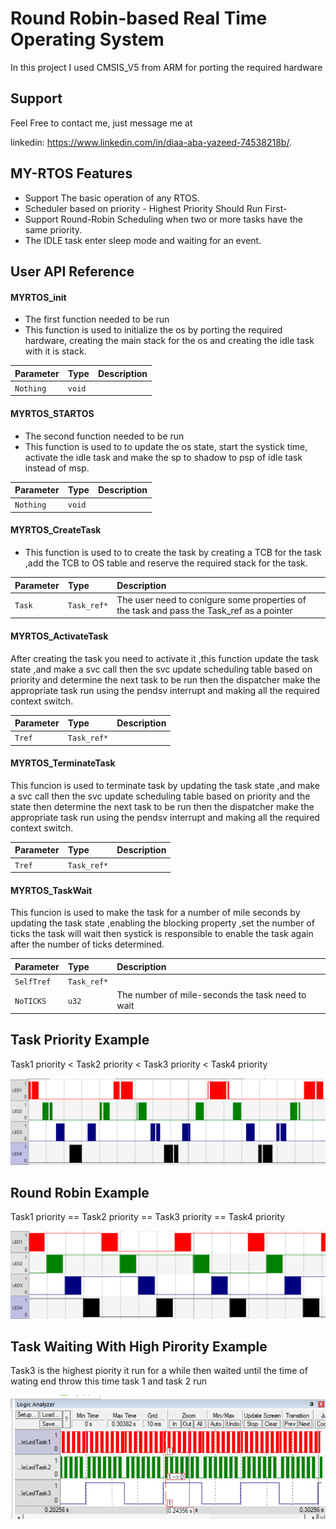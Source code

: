 
# Round Robin-based Real Time Operating System 

In this project I used CMSIS_V5 from ARM for porting the required hardware







## Support

Feel Free to contact me, just message me at

linkedin: https://www.linkedin.com/in/diaa-aba-yazeed-74538218b/.


## MY-RTOS Features

- Support The basic operation of any RTOS.
- Scheduler based on priority - Highest Priority Should Run First-
- Support Round-Robin Scheduling when two or more tasks have the same priority.
- The IDLE task enter sleep mode and waiting for an event.


## User API Reference

#### MYRTOS_init
- The first function needed to be run
- This function is used to initialize the os by porting the required hardware, creating the main stack for the os and creating the idle task with it is stack.

| Parameter | Type     | Description                |
| :-------- | :------- | :------------------------- |
| `Nothing` | `void` |  |

#### MYRTOS_STARTOS
- The second function needed to be run
- This function is used to to update the os state, start the systick time, activate the idle task and make the sp to shadow to psp of idle task instead of msp.

| Parameter | Type     | Description                       |
| :-------- | :------- | :-------------------------------- |
| `Nothing`      | `void` | |

#### MYRTOS_CreateTask

- This function is used to to create the task by creating a TCB for the task ,add the TCB to OS table and reserve the required stack for the task.

| Parameter | Type     | Description                       |
| :-------- | :------- | :-------------------------------- |
| `Task`      | `Task_ref*` |The user need to conigure some properties of the task and pass the Task_ref as a pointer  |

#### MYRTOS_ActivateTask
After creating the task you need to activate it ,this function update the task state ,and make a svc call then the svc update scheduling table based on priority and determine the next task to be run then the dispatcher make the appropriate task run using the pendsv interrupt and making all the required context switch. 

| Parameter | Type     | Description                       |
| :-------- | :------- | :-------------------------------- |
| `Tref`    | `Task_ref*` |  |

#### MYRTOS_TerminateTask
This funcion is used to terminate task by updating the task state ,and make a svc call then the svc update scheduling table based on priority and the state then determine the next task to be run then the dispatcher make the appropriate task run using the pendsv interrupt and making all the required context switch.  

| Parameter | Type     | Description                       |
| :-------- | :------- | :-------------------------------- |
| `Tref`    | `Task_ref*` |  |


#### MYRTOS_TaskWait
This funcion is used to make the task for a number of mile seconds by updating the task state ,enabling the blocking property ,set the number of ticks the task will wait then systick is responsible to enable the task again after the number of ticks determined.   

| Parameter | Type     | Description                       |
| :-------- | :------- | :-------------------------------- |
| `SelfTref`  | `Task_ref*` |  |
| `NoTICKS`   | `u32` | The number of mile-seconds the task need to wait |


## Task Priority Example
Task1 priority < Task2 priority < Task3 priority < Task4 priority

![Task Priority](https://github.com/DiaaAbayazeed/empedded_systems_online_deploma/blob/main/MY_RTOS/priorities.png)

## Round Robin Example
Task1 priority == Task2 priority == Task3 priority == Task4 priority  

![Round Robin](https://github.com/DiaaAbayazeed/empedded_systems_online_deploma/blob/main/MY_RTOS/roundrobin.png)

## Task Waiting With High Pirority Example
Task3 is the highest piority it run for a while then waited until the time of wating end throw this time task 1
and task 2 run 

![Priority Inversion ](https://github.com/DiaaAbayazeed/empedded_systems_online_deploma/blob/main/MY_RTOS/Task%20wating%20%20analyzer.png)
